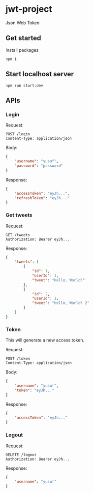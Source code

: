 # jwt-project
Json Web Token

## Get started

Install packages

```shell
npm i
```

## Start localhost server

```shell
npm run start:dev
```

## APIs

### Login

Request:
```text
POST /login
Content-Type: application/json
```
Body:
```json
{
    "username": "yusuf",
    "password": "password"
}
```

Response:
```json
{
    "accessToken": "eyJh...",
    "refreshToken": "eyJh..."
}
```

### Get tweets

Request:
```text
GET /tweets
Authorization: Bearer eyJh...
```

Response:
```json
{
    "tweets": [
        {
            "id": 1,
            "userId": 1,
            "tweet": "Hello, World!"
        },
        {
            "id": 2,
            "userId": 1,
            "tweet": "Hello, World! 2"
        }
    ]
}
```

### Token

This will generate a new access token.

Request:
```text
POST /token
Content-Type: application/json
```

Body:
```json
{
    "username": "yusuf",
    "token": "eyJh..."
}
```

Response:
```json
{
    "accessToken": "eyJh..."
}
```

### Logout

Request:
```text
DELETE /logout
Authorization: Bearer eyJh...
```

Response:
```json
{
    "username": "yusuf"
}
```